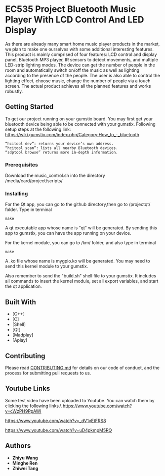 # EC535 Project Bluetooth Music Player With LCD Control And LED Display

As there are already many smart home music player products in the market, we plan to make one ourselves with some additional interesting features. This product is mainly comprised of four features: LCD control and display panel, Bluetooth MP3 player, IR sensors to detect movements, and multiple LED-strip lighting modes. The device can get the number of people in the room and automatically switch on/off the music as well as lighting according to the presence of the people. The user is also able to control the lighting effect, choose music, change the number of people via a touch screen. The actual product achieves all the planned features and works robustly.

## Getting Started

To get our project running on your gumstix board. You may first get your bluetooth device being able to be connected with your gumstix. Following setup steps at the following link:
https://wiki.gumstix.com/index.php/Category:How_to_-_bluetooth
```
“hcitool dev”: returns your device’s own address.
“hcitool scan”: lists all nearby Bluetooth devices.
“sdptool browse” returns more in-depth information.
```

### Prerequisites
Download the music_control.sh into the directory /media/card/project/scripts/

### Installing

For the Qt app, you can go to the github directory,then go to /projectqt/ folder. Type in terminal

```
make
```
A qt executable app whose name is "qt" will be generated. By sending this app to gumstix, you can have the app running on your device.

For the kernel module, you can go to /km/ folder, and also type in terminal
```
make
```
A .ko file whose name is mygpio.ko will be generated. You may need to send this kernel module to your gumstix.


Also remember to send the "build.sh" shell file to your gumstix. It includes all commands to insert the kernel module, set all export variables, and start the qt application.

## Built With

* [C++]
* [C]
* [Shell]
* [Qt]
* [Madplay]
* [Aplay]

## Contributing

Please read [CONTRIBUTING.md](https://gist.github.com/PurpleBooth/b24679402957c63ec426) for details on our code of conduct, and the process for submitting pull requests to us.

## Youtube Links
Some test video have been uploaded to Youtube. You can watch them by clicking the following links.\\
https://www.youtube.com/watch?v=cWzPH9PpAWI

https://www.youtube.com/watch?v=_dV1vEtFRS8

https://www.youtube.com/watch?v=uD4pkmpM5RQ

## Authors

* **Zhiyu Wang**
* **Minghe Ren**
* **Zhiwei Tang**
